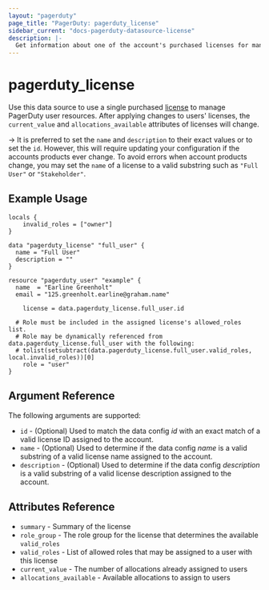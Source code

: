 ```yaml
---
layout: "pagerduty"
page_title: "PagerDuty: pagerduty_license"
sidebar_current: "docs-pagerduty-datasource-license"
description: |-
  Get information about one of the account's purchased licenses for management of PagerDuty user resources
---
```


# pagerduty\_license

Use this data source to use a single purchased [license][1] to manage PagerDuty user resources. After applying changes to users' licenses, the `current_value` and `allocations_available` attributes of licenses will change.

-> It is preferred to set the `name` and `description` to their exact values or to set the `id`. However, this will require updating your configuration if the accounts products ever change. To avoid errors when account products change, you may set the `name` of a license to a valid substring such as `"Full User"` or `"Stakeholder"`.

## Example Usage

```hcl
locals {
	invalid_roles = ["owner"]
}

data "pagerduty_license" "full_user" {
  name = "Full User"
  description = ""
}

resource "pagerduty_user" "example" {
  name  = "Earline Greenholt"
  email = "125.greenholt.earline@graham.name"

	license = data.pagerduty_license.full_user.id

  # Role must be included in the assigned license's allowed_roles list.
  # Role may be dynamically referenced from data.pagerduty_license.full_user with the following:
  # tolist(setsubtract(data.pagerduty_license.full_user.valid_roles, local.invalid_roles))[0]
	role = "user"
}
```

## Argument Reference

The following arguments are supported:

* `id` - (Optional) Used to match the data config *id* with an exact match of a valid license ID assigned to the account.
* `name` - (Optional) Used to determine if the data config *name* is a valid substring of a valid license name assigned to the account.
* `description` - (Optional) Used to determine if the data config *description* is a valid substring of a valid license description assigned to the account.

## Attributes Reference
  * `summary` - Summary of the license
  * `role_group` - The role group for the license that determines the available `valid_roles`
  * `valid_roles` - List of allowed roles that may be assigned to a user with this license
  * `current_value` - The number of allocations already assigned to users
  * `allocations_available` - Available allocations to assign to users

[1]: https://developer.pagerduty.com/api-reference/4c10cb38f7381-list-licenses
